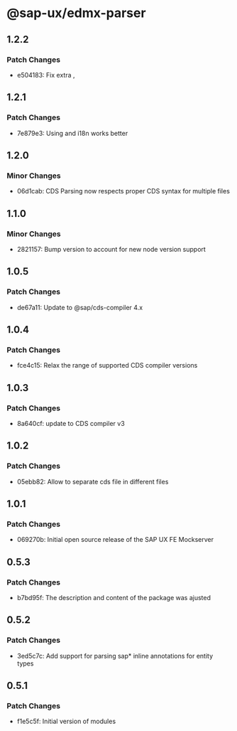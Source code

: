 # @sap-ux/edmx-parser

## 1.2.2

### Patch Changes

-   e504183: Fix extra ,

## 1.2.1

### Patch Changes

-   7e879e3: Using and i18n works better

## 1.2.0

### Minor Changes

-   06d1cab: CDS Parsing now respects proper CDS syntax for multiple files

## 1.1.0

### Minor Changes

-   2821157: Bump version to account for new node version support

## 1.0.5

### Patch Changes

-   de67a11: Update to @sap/cds-compiler 4.x

## 1.0.4

### Patch Changes

-   fce4c15: Relax the range of supported CDS compiler versions

## 1.0.3

### Patch Changes

-   8a640cf: update to CDS compiler v3

## 1.0.2

### Patch Changes

-   05ebb82: Allow to separate cds file in different files

## 1.0.1

### Patch Changes

-   069270b: Initial open source release of the SAP UX FE Mockserver

## 0.5.3

### Patch Changes

-   b7bd95f: The description and content of the package was ajusted

## 0.5.2

### Patch Changes

-   3ed5c7c: Add support for parsing sap\* inline annotations for entity types

## 0.5.1

### Patch Changes

-   f1e5c5f: Initial version of modules
